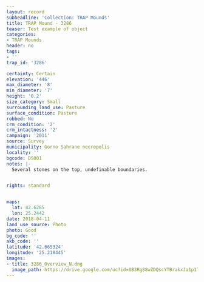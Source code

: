 ```yaml
---
layout: record
subheadline: 'Collection: TRAP Mounds'
title: TRAP Mound - 3286
teaser: Test example of object
categories:
- TRAP Mounds
header: no
tags:
- ''
trap_id: '3286'

certainty: Certain
elevation: '446'
max_diameter: '8'
min_diameter: '7'
height: '0.2'
size_category: Small
surrounding_land_use: Pasture
surface_condition: Pasture
robbed: No
crm_condition: '2'
crm_intactness: '2'
campaign: '2011'
source: Survey
municipality: Gorno Sahrane necropolis
locality: ''
bgcode: DS001
notes: |-
  Several stones on the top, undefinable boundaries.


rights: standard


maps:
  lat: 42.6285
  lon: 25.2442
date: 2018-04-11
land_use_source: Photo
photo: Good
bg_code: ''
akb_code: ''
latitude: '42.665324'
longitude: '25.218445'
images:
- title: 3286_Overview_N.dng
  image_path: https://drive.google.com/uc?id=0B3Rg88wZDQscYTBrakxJa1p1TGc
---
```

